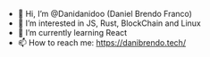 - 👋 Hi, I’m @Danidanidoo (Daniel Brendo Franco)
- 👀 I’m interested in JS, Rust, BlockChain and Linux
- 🌱 I’m currently learning React
- 📫 How to reach me: https://danibrendo.tech/
<!--- - 💞️ I’m looking to collaborate on ... --->

<!---
Danidanidoo/Danidanidoo is a ✨ special ✨ repository because its `README.md` (this file) appears on your GitHub profile.
You can click the Preview link to take a look at your changes.
--->
